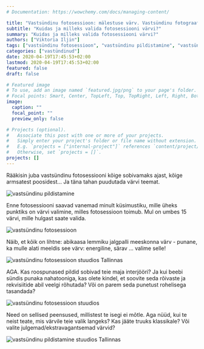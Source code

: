```yaml
---
# Documentation: https://wowchemy.com/docs/managing-content/

title: "Vastsündinu fotosessioon: mälestuse värv. Vastsündinu fotograafi soovitused."
subtitle: "Kuidas ja milleks valida fotosessiooni värvi?"
summary: "Kuidas ja milleks valida fotosessiooni värvi?"
authors: ["Viktoria Iljin"]
tags: ["vastsündinu fotosessioon", "vastsündinu pildistamine", "vastsündinu pildistamine stuudios"]
categories: ["vastündinud"]
date: 2020-04-19T17:45:53+02:00
lastmod: 2020-04-19T17:45:53+02:00
featured: false
draft: false

# Featured image
# To use, add an image named `featured.jpg/png` to your page's folder.
# Focal points: Smart, Center, TopLeft, Top, TopRight, Left, Right, BottomLeft, Bottom, BottomRight.
image:
  caption: ""
  focal_point: ""
  preview_only: false

# Projects (optional).
#   Associate this post with one or more of your projects.
#   Simply enter your project's folder or file name without extension.
#   E.g. `projects = ["internal-project"]` references `content/project/deep-learning/index.md`.
#   Otherwise, set `projects = []`.
projects: []
---
```

Rääkisin juba vastsündinu fotosessiooni kõige sobivamaks ajast, kõige armsatest poosidest... Ja täna tahan puudutada värvi teemat.

![vastsündinu pildistamine](./vastsündinu-fotosessioon-mälestuse-värv-vastsundinu-fotograafi-soovitused-1.jpg)

Enne fotosessiooni saavad vanemad minult küsimustiku, mille üheks punktiks on värvi valimine, milles fotosessioon toimub. Mul on umbes 15 värvi, mille hulgast saate valida.

![vastsündinu fotosessioon](./vastsündinu-fotosessioon-mälestuse-värv-vastsundinu-fotograafi-soovitused-2.jpg)

Näib, et kõik on lihtne: abikaasa lemmiku jalgpalli meeskonna värv - punane, ka mulle alati meeldis see värv: energiline, särav ... valime selle!

![vastsündinu fotosessioon stuudios Tallinnas](./vastsündinu-fotosessioon-mälestuse-värv-vastsundinu-fotograafi-soovitused-3.jpg)

AGA.
Kas roospunased pildid sobivad teie maja interjööri?
Ja kui beebi sündis punaka nahatooniga, kas olete kindel, et soovite seda rõivaste ja rekvisiitide abil veelgi rõhutada? Või on parem seda punetust rohelisega tasandada?

![vastsündinu fotosessioon stuudios](./vastsündinu-fotosessioon-mälestuse-värv-vastsundinu-fotograafi-soovitused-4.jpg)

Need on sellised peensused, millistest te isegi ei mõtle.
Aga nüüd, kui te neist teate, mis värvile teie valik langeks? Kas jääte truuks klassikale? Või valite julgemad/ekstravagantsemad värvid?

![vastsündinu pildistamine stuudios Tallinnas](./vastsündinu-fotosessioon-mälestuse-värv-vastsundinu-fotograafi-soovitused-5.jpg)









